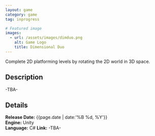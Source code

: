 ```yaml
---
layout: game
category: game
tag: inprogress

# Featured image
images:
  - url: /assets/images/dimduo.png
    alt: Game Logo
    title: Dimensional Duo
---
```


Complete 2D platforming levels by rotating the 2D world in 3D space.
<!--content-->

## Description
-TBA-

## Details
**Release Date:** {{page.date | date:'%B %d, %Y'}}  
**Engine:** Unity  
**Language:** C#
**Link:**  -TBA-
